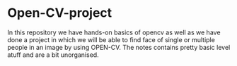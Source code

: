 # Open-CV-project
In this repository we have hands-on basics of opencv as well as we have done a project in which we will be able to find face of single or multiple people in an image by using OPEN-CV.
The notes contains pretty basic level atuff and are a bit unorganised.
